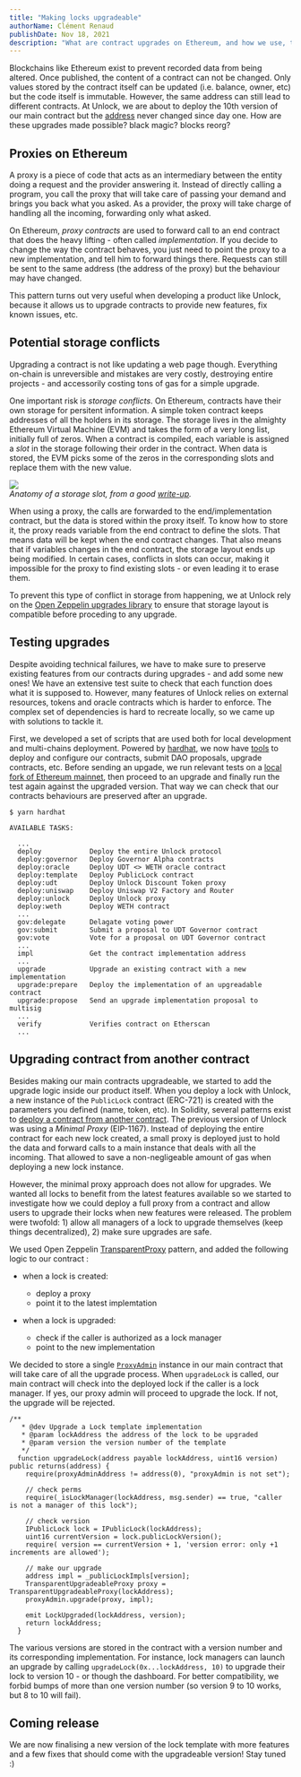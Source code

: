 ```yaml
---
title: "Making locks upgradeable"
authorName: Clément Renaud
publishDate: Nov 18, 2021
description: "What are contract upgrades on Ethereum, and how we use, test and deploy them at Unlock"
---
```


Blockchains like Ethereum exist to prevent recorded data from being altered. Once published, the content of a contract can not be changed. Only values stored by the contract itself can be updated (i.e. balance, owner, etc) but the code itself is immutable. However, the same address can still lead to different contracts. At Unlock, we are about to deploy the 10th version of our main contract but the [address](https://etherscan.io/address/0x3d5409cce1d45233de1d4ebdee74b8e004abdd13) never changed since day one. How are these upgrades made possible? black magic? blocks reorg? 

## Proxies on Ethereum

A proxy is a piece of code that acts as an intermediary between the entity doing a request and the provider answering it. Instead of directly calling a program, you call the proxy that will take care of passing your demand and brings you back what you asked. As a provider, the proxy will take charge of handling all the incoming, forwarding only what asked. 

On Ethereum, *proxy contracts* are used to forward call to an end contract that does the heavy lifting - often called *implementation*. If you decide to change the way the contract behaves, you just need to point the proxy to a new implementation, and tell him to forward things there. Requests can still be sent to the same address (the address of the proxy) but the behaviour may have changed.

This pattern turns out very useful when developing a product like Unlock, because it allows us to upgrade contracts to provide new features, fix known issues, etc.

## Potential storage conflicts

Upgrading a contract is not like updating a web page though. Everything on-chain is unreversible and mistakes are very costly, destroying entire projects - and accessorily costing tons of gas for a simple upgrade. 

One important risk is *storage conflicts*. On Ethereum, contracts have their own storage for persitent information. A simple token contract keeps addresses of all the holders in its storage. The storage lives in the almighty Ethereum Virtual Machine (EVM) and takes the form of a very long list, initially full of zeros. When a contract is compiled, each variable is assigned a *slot* in the storage following their order in the contract. When data is stored, the EVM picks some of the zeros in the corresponding slots and replace them with the new value.

![](https://programtheblockchain.com/storage/fixed.png)  
*Anatomy of a storage slot, from a good [write-up](https://programtheblockchain.com/posts/2018/03/09/understanding-ethereum-smart-contract-storage/).*

When using a proxy, the calls are forwarded to the end/implementation contract, but the data is stored within the proxy itself. To know how to store it, the proxy reads variable from the end contract to define the slots. That means data will be kept when the end contract changes. That also means that if variables changes in the end contract, the storage layout ends up being modified. In certain cases, conflicts in slots can occur, making it impossible for the proxy to find existing slots - or even leading it to erase them.

To prevent this type of conflict in storage from happening, we at Unlock rely on the [Open Zeppelin upgrades library](https://docs.openzeppelin.com/upgrades/2.8/) to ensure that storage layout is compatible before proceding to any upgrade.

## Testing upgrades

Despite avoiding technical failures, we have to make sure to preserve existing features from our contracts during upgrades - and add some new ones! We have an extensive test suite to check that each function does what it is supposed to. However, many features of Unlock relies on external resources, tokens and oracle contracts which is harder to enforce. The complex set of dependencies is hard to recreate locally, so we came up with solutions to tackle it.

First, we developed a set of scripts that are used both for local development and multi-chains deployment. Powered by [hardhat](https://hardhat.org), we now have [tools](https://github.com/unlock-protocol/unlock/tree/master/smart-contracts/scripts) to deploy and configure our contracts, submit DAO proposals, upgrade contracts, etc. Before sending an upgade, we run relevant tests on a [local fork of Ethereum mainnet](https://hardhat.org/hardhat-network/guides/mainnet-forking.html), then proceed to an upgrade and finally run the test again against the upgraded version. That way we can check that our contracts behaviours are preserved after an upgrade.

```shell 
$ yarn hardhat

AVAILABLE TASKS:

  ...
  deploy           	Deploy the entire Unlock protocol
  deploy:governor  	Deploy Governor Alpha contracts
  deploy:oracle    	Deploy UDT <> WETH oracle contract
  deploy:template  	Deploy PublicLock contract
  deploy:udt       	Deploy Unlock Discount Token proxy
  deploy:uniswap   	Deploy Uniswap V2 Factory and Router
  deploy:unlock    	Deploy Unlock proxy
  deploy:weth      	Deploy WETH contract
  ...
  gov:delegate     	Delagate voting power
  gov:submit       	Submit a proposal to UDT Governor contract
  gov:vote         	Vote for a proposal on UDT Governor contract
  ...
  impl             	Get the contract implementation address
  ...
  upgrade          	Upgrade an existing contract with a new implementation
  upgrade:prepare  	Deploy the implementation of an upgreadable contract
  upgrade:propose  	Send an upgrade implementation proposal to multisig
  ...
  verify           	Verifies contract on Etherscan
  ...
```

## Upgrading contract from another contract

Besides making our main contracts upgradeable, we started to add the upgrade logic inside our product itself. When you deploy a lock with Unlock, a new instance of the `PublicLock` contract (ERC-721) is created with the parameters you defined (name, token, etc). In Solidity, several patterns exist to [deploy a contract from another contract](https://github.com/clemsos/sol-upgrade-pattern/). The previous version of Unlock was using a *Minimal Proxy* (EIP-1167). Instead of deploying the entire contract for each new lock created, a small proxy is deployed just to hold the data and forward calls to a main instance that deals with all the incoming. That allowed to save a non-negligeable amount of gas when deploying a new lock instance.

However, the minimal proxy approach does not allow for upgrades. We wanted all locks to benefit from the latest features available so we started to investigate how we could deploy a full proxy from a contract and allow users to upgrade their locks when new features were released. The problem were twofold: 1) allow all managers of a lock to upgrade themselves (keep things decentralized), 2) make sure upgrades are safe.

We used Open Zeppelin [TransparentProxy](https://github.com/OpenZeppelin/openzeppelin-contracts/blob/v4.3.0/contracts/proxy/transparent/TransparentUpgradeableProxy.sol) pattern, and added the following logic to our contract :

- when a lock is created:
  - deploy a proxy 
  - point it to the latest implemtation

- when a lock is upgraded:
  - check if the caller is authorized as a lock manager
  - point to the new implementation

We decided to store a single [`ProxyAdmin`](https://docs.openzeppelin.com/contracts/4.x/api/proxy#ProxyAdmin) instance in our main contract that will take care of all the upgrade process. When `upgradeLock` is called, our main contract will check into the deployed lock if the caller is a lock manager. If yes, our proxy admin will proceed to upgrade the lock. If not, the upgrade will be rejected.

```solidity
/**
   * @dev Upgrade a Lock template implementation
   * @param lockAddress the address of the lock to be upgraded
   * @param version the version number of the template
   */
  function upgradeLock(address payable lockAddress, uint16 version) public returns(address) {
    require(proxyAdminAddress != address(0), "proxyAdmin is not set");

    // check perms
    require(_isLockManager(lockAddress, msg.sender) == true, "caller is not a manager of this lock");

    // check version
    IPublicLock lock = IPublicLock(lockAddress);
    uint16 currentVersion = lock.publicLockVersion();
    require( version == currentVersion + 1, 'version error: only +1 increments are allowed');

    // make our upgrade
    address impl = _publicLockImpls[version];
    TransparentUpgradeableProxy proxy = TransparentUpgradeableProxy(lockAddress);
    proxyAdmin.upgrade(proxy, impl);

    emit LockUpgraded(lockAddress, version);
    return lockAddress;
  }
```

The various versions are stored in the contract with a version number and its corresponding implementation. For instance, lock managers can launch an upgrade by calling `upgradeLock(0x...lockAddress, 10)` to upgrade their lock to version 10 - or though the dashboard. For better compatibility, we forbid bumps of more than one version number (so version 9 to 10 works, but 8 to 10 will fail).

## Coming release

We are now finalising a new version of the lock template with more features and a few fixes that should come with the upgradeable version! Stay tuned :)